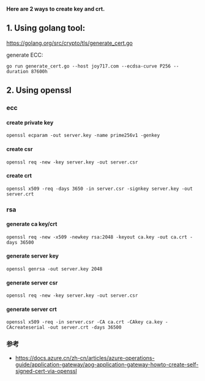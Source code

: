 **Here are 2 ways to create key and crt.**

## 1. Using golang tool:
https://golang.org/src/crypto/tls/generate_cert.go

generate ECC:

```
go run generate_cert.go --host joy717.com --ecdsa-curve P256 --duration 87600h
```

## 2. Using openssl

### ecc
#### create private key
`openssl ecparam -out server.key -name prime256v1 -genkey`

#### create csr
`openssl req -new -key server.key -out server.csr`

#### create crt
```
openssl x509 -req -days 3650 -in server.csr -signkey server.key -out server.crt
```

### rsa

#### generate ca key/crt
```openssl req -new -x509 -newkey rsa:2048 -keyout ca.key -out ca.crt -days 36500```

#### generate server key
```openssl genrsa -out server.key 2048```

#### generate server csr
```openssl req -new -key server.key -out server.csr```

#### generate server crt
```openssl x509 -req -in server.csr -CA ca.crt -CAkey ca.key -CAcreateserial -out server.crt -days 36500```






### 参考
* https://docs.azure.cn/zh-cn/articles/azure-operations-guide/application-gateway/aog-application-gateway-howto-create-self-signed-cert-via-openssl
